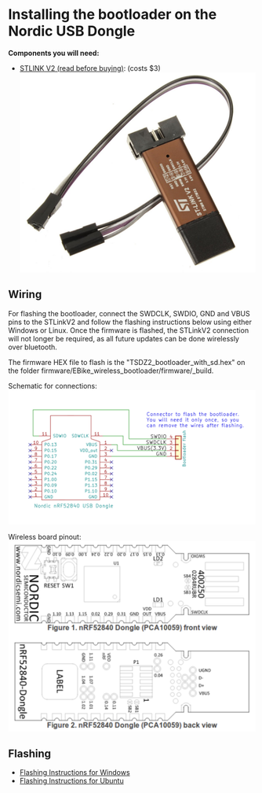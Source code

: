 # Installing the bootloader on the Nordic USB Dongle
**Components you will need:**
*  [STLINK V2 (read before buying)](stlinkv2.md): (costs $3)
![stlink](stlinkv2.png)

## Wiring

For flashing the bootloader, connect the SWDCLK, SWDIO, GND and VBUS pins to the STLinkV2 and follow the flashing instructions below using either Windows or Linux.
Once the firmware is flashed, the STLinkV2  connection will not longer be required, as all future updates can be done wirelessly over bluetooth. 

The firmware HEX file to flash is the "TSDZ2_bootloader_with_sd.hex" on the folder firmware/EBike_wireless_bootloader/firmware/_build.

Schematic for connections:
![wiring](bootloader-schematic.png)

Wireless board pinout:
![Pinout](nordic_pinout.png)

## Flashing

* [Flashing Instructions for Windows](windows.md) <br>
* [Flashing Instructions for Ubuntu](ubuntu.md) <br>

